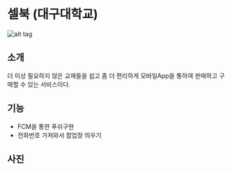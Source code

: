 
# 셀북 (대구대학교)
![alt tag](https://github.com/KimJaeWoos/SellBook-Project/blob/master/unnamed.png)


소개
-------------
 더 이상 필요하지 않은 교재들을 쉽고 좀 더 편리하게 모바일App을 통하여 판매하고 구매할 수 있는 서비스이다.
 
 
 
기능
--------------
* FCM을 통한 푸쉬구현
* 전화번호 가져와서 팝업창 띄우기





사진
-------------------

